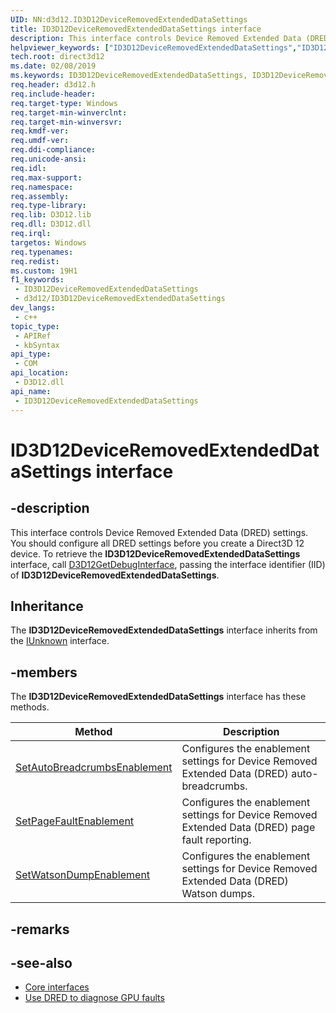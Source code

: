 ```yaml
---
UID: NN:d3d12.ID3D12DeviceRemovedExtendedDataSettings
title: ID3D12DeviceRemovedExtendedDataSettings interface
description: This interface controls Device Removed Extended Data (DRED) settings.
helpviewer_keywords: ["ID3D12DeviceRemovedExtendedDataSettings","ID3D12DeviceRemovedExtendedDataSettings interface","ID3D12DeviceRemovedExtendedDataSettings interface","described","d3d12/ID3D12DeviceRemovedExtendedDataSettings","direct3d12.id3d12deviceremovedextendeddatasettings"]
tech.root: direct3d12
ms.date: 02/08/2019
ms.keywords: ID3D12DeviceRemovedExtendedDataSettings, ID3D12DeviceRemovedExtendedDataSettings interface, ID3D12DeviceRemovedExtendedDataSettings interface,described, d3d12/ID3D12DeviceRemovedExtendedDataSettings, direct3d12.id3d12deviceremovedextendeddatasettings
req.header: d3d12.h
req.include-header: 
req.target-type: Windows
req.target-min-winverclnt: 
req.target-min-winversvr: 
req.kmdf-ver: 
req.umdf-ver: 
req.ddi-compliance: 
req.unicode-ansi: 
req.idl: 
req.max-support: 
req.namespace: 
req.assembly: 
req.type-library: 
req.lib: D3D12.lib
req.dll: D3D12.dll
req.irql: 
targetos: Windows
req.typenames: 
req.redist: 
ms.custom: 19H1
f1_keywords:
 - ID3D12DeviceRemovedExtendedDataSettings
 - d3d12/ID3D12DeviceRemovedExtendedDataSettings
dev_langs:
 - c++
topic_type:
 - APIRef
 - kbSyntax
api_type:
 - COM
api_location:
 - D3D12.dll
api_name:
 - ID3D12DeviceRemovedExtendedDataSettings
---
```


# ID3D12DeviceRemovedExtendedDataSettings interface


## -description

This interface controls Device Removed Extended Data (DRED) settings. You should configure all DRED settings before you create a Direct3D 12 device. To retrieve the **ID3D12DeviceRemovedExtendedDataSettings** interface, call [D3D12GetDebugInterface](/windows/desktop/api/d3d12/nf-d3d12-d3d12getdebuginterface), passing the interface identifier (IID) of **ID3D12DeviceRemovedExtendedDataSettings**.

## Inheritance

The **ID3D12DeviceRemovedExtendedDataSettings** interface inherits from the [IUnknown](/windows/desktop/api/unknwn/nn-unknwn-iunknown) interface.

## -members

The **ID3D12DeviceRemovedExtendedDataSettings** interface has these methods.

|Method|Description|
|-|-|
|[SetAutoBreadcrumbsEnablement](nf-d3d12-id3d12deviceremovedextendeddatasettings-setautobreadcrumbsenablement.md)|Configures the enablement settings for Device Removed Extended Data (DRED) auto-breadcrumbs.|
|[SetPageFaultEnablement](nf-d3d12-id3d12deviceremovedextendeddatasettings-setpagefaultenablement.md)|Configures the enablement settings for Device Removed Extended Data (DRED) page fault reporting.|
|[SetWatsonDumpEnablement](nf-d3d12-id3d12deviceremovedextendeddatasettings-setwatsondumpenablement.md)|Configures the enablement settings for Device Removed Extended Data (DRED) Watson dumps.|

## -remarks

## -see-also

* [Core interfaces](/windows/desktop/direct3d12/direct3d-12-interfaces)
* [Use DRED to diagnose GPU faults](/windows/desktop/direct3d12/use-dred)

